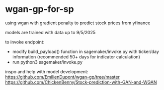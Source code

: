 # wgan-gp-for-sp
using wgan with gradient penalty to predict stock prices from yfinance

models are trained with data up to 9/5/2025

to invoke endpoint:
- modify build_payload() function in sagemaker/invoke.py with ticker/day information (recommended 50+ days for indicator calculation)
- run python3 sagemaker/invoke.py

inspo and help with model development:
https://github.com/EmilienDupont/wgan-gp/tree/master
https://github.com/ChickenBenny/Stock-prediction-with-GAN-and-WGAN 
